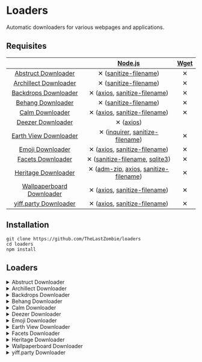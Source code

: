 # Loaders

Automatic downloaders for various webpages and applications.

## Requisites

| | [Node.js](https://nodejs.org/) | [Wget](https://www.gnu.org/software/wget/) |
| :-: | :-: | :-: |
| [Abstruct Downloader](https://github.com/TheLastZombie/loaders/blob/master/loaders/Abstruct%20Downloader.js) | ✕ ([sanitize-filename](https://github.com/parshap/node-sanitize-filename)) | ✕ |
| [Archillect Downloader](https://github.com/TheLastZombie/loaders/blob/master/loaders/Archillect%20Downloader.js) | ✕ ([sanitize-filename](https://github.com/parshap/node-sanitize-filename)) | ✕ |
| [Backdrops Downloader](https://github.com/TheLastZombie/loaders/blob/master/loaders/Backdrops%20Downloader.js) | ✕ ([axios](https://github.com/axios/axios), [sanitize-filename](https://github.com/parshap/node-sanitize-filename)) | ✕ |
| [Behang Downloader](https://github.com/TheLastZombie/loaders/blob/master/loaders/Behang%20Downloader.js) | ✕ ([sanitize-filename](https://github.com/parshap/node-sanitize-filename)) | ✕ |
| [Calm Downloader](https://github.com/TheLastZombie/loaders/blob/master/loaders/Calm%20Downloader.js) | ✕ ([axios](https://github.com/axios/axios), [sanitize-filename](https://github.com/parshap/node-sanitize-filename)) | ✕ |
| [Deezer Downloader](https://github.com/TheLastZombie/loaders/blob/master/loaders/Deezer%20Downloader.js) | ✕ ([axios](https://github.com/axios/axios)) | |
| [Earth View Downloader](https://github.com/TheLastZombie/loaders/blob/master/loaders/Earth%20View%20Downloader.js) | ✕ ([inquirer](https://github.com/SBoudrias/Inquirer.js), [sanitize-filename](https://github.com/parshap/node-sanitize-filename)) | ✕ |
| [Emoji Downloader](https://github.com/TheLastZombie/loaders/blob/master/loaders/Emoji%20Downloader.js) | ✕ ([axios](https://github.com/axios/axios), [sanitize-filename](https://github.com/parshap/node-sanitize-filename)) | ✕ |
| [Facets Downloader](https://github.com/TheLastZombie/loaders/blob/master/loaders/Facets%20Downloader.js) | ✕ ([sanitize-filename](https://github.com/parshap/node-sanitize-filename), [sqlite3](https://github.com/mapbox/node-sqlite3)) | ✕ |
| [Heritage Downloader](https://github.com/TheLastZombie/loaders/blob/master/loaders/Heritage%20Downloader.js) | ✕ ([adm-zip](https://github.com/cthackers/adm-zip), [axios](https://github.com/axios/axios), [sanitize-filename](https://github.com/parshap/node-sanitize-filename)) | ✕ |
| [Wallpaperboard Downloader](https://github.com/TheLastZombie/loaders/blob/master/loaders/Wallpaperboard%20Downloader.js) | ✕ ([axios](https://github.com/axios/axios), [sanitize-filename](https://github.com/parshap/node-sanitize-filename)) | ✕ |
| [yiff.party Downloader](https://github.com/TheLastZombie/loaders/blob/master/loaders/yiff.party%20Downloader.js) | ✕ ([axios](https://github.com/axios/axios), [sanitize-filename](https://github.com/parshap/node-sanitize-filename)) | ✕ |

## Installation

```
git clone https://github.com/TheLastZombie/loaders
cd loaders
npm install
```

## Loaders

<details><summary>Abstruct Downloader</summary><br>
<p>Downloads all wallpapers from the <a href="http://abstruct.co">Abstruct</a> collection by Hampus Olsson.

```
Abstruct Downloader

Importing dependencies...
Loading categories...

Downloading category BLEND...

Downloading image Leaving Hawkins - Eugene...
```

</p>
</details>

<details><summary>Archillect Downloader</summary><br>
<p>Downloads all images collected by <a href="http://archillect.com/">Archillect</a>, the synthetic intelligence.

```
Archillect Downloader

Importing dependencies...
Creating download directory...
Retrieving latest image ID...

Downloading 1/250000 (1)...
```

</p>
</details>

<details><summary>Backdrops Downloader</summary><br>
<p>Downloads all wallpapers from <a href="https://backdrops.io/">Backdrops</a> via their semi-public API.

```
Backdrops Downloader

Importing dependencies...
Creating download directory...
Getting wallpaper list...

Downloading 1/2747 (76500)...
```

</p>
</details>

<details><summary>Behang Downloader</summary><br>
<p>Downloads all wallpapers from <a href="https://knokfirst.com/behang/">Behang</a> via their semi-public API.

```
Behang Downloader

Importing dependencies...
Creating download directory...
Getting wallpaper list...

Downloading category 1/38 (Colorgasm)...
Downloading image 1/8 (Colorgasm1)...
```

</p>
</details>

<details><summary>Calm Downloader</summary><br>
<p>Downloads all scenes including photo, video and audio assets from <a href="https://www.calm.com/meditate">Calm</a>.

```
Calm Downloader

Importing dependencies...
Creating download directory...
Retrieving scene database...

Downloading 1/39 (ZFlV8dbxPd)...
```

</p>
</details>

<details><summary>Deezer Downloader</summary><br>
<p>Downloads a specified <a href="https://www.deezer.com/de/">Deezer</a> track in the highest available format and bitrate.</p>
</details>

<details><summary>Emoji Downloader</summary><br>
<p>Downloads all available Discord emotes from <a href="https://discordemoji.com/">Discord Emoji</a>.

```
Emoji Downloader

Importing dependencies...
Creating download directory...
Retrieving emoji database...

Downloading 1/5000 (6188)...
```

</p>
</details>

<details><summary>Earth View Downloader</summary><br>
<p>Downloads all images from the <a href="https://earthview.withgoogle.com/">Earth View</a> collection by Google.

```
Earth View Downloader

Importing dependencies...
Creating download directory...

? Which host do you want to download from? earthview.withgoogle.com (watermarked)

Some images will be skipped. This is not a bug.
Not all digits within the 1003 to 7023 range are mapped to images.

Downloading 1/6021 (1003)...
```

</p>
</details>

<details><summary>Facets Downloader</summary><br>
<p>Downloads all <a href="http://www.facets.la/">Facets</a> images in all available resolutions via the app's facets.db.

```
Facets Downloader

Importing dependencies...
Creating download directory...
Importing Facets database...
Parsing imported database...

Downloading Facets 365...

Downloading 1/364 (Facets)...
```

</p>
</details>

<details><summary>Heritage Downloader</summary><br>
<p>Downloads photos, snapshots, music tracks and soundscapes for every heritage from the <a href="https://www.sony.net/united/clock/">α CLOCK</a> project.

```
Heritage Downloader

Importing dependencies...
Creating download directory...
Retrieving heritage database...

Downloading 1/50 (iguazu)...
```

</p>
</details>

<details><summary>Wallpaperboard Downloader</summary><br>
<p>Downloads all wallpapers from a <a href="https://github.com/danimahardhika/wallpaperboard">Wallpaperboard</a> source.

```
Wallpaperboard Downloader

Importing dependencies...
Creating download directory...
Getting wallpaper list...

Downloading 1/28 (Nougat Wallpaper 1)...
```

</p>
</details>

<details><summary>yiff.party Downloader</summary><br>
<p>Downloads the creators and all artist-specific JSON files from <a href="https://yiff.party/">yiff.party</a>.

```
yiff.party Downloader

Importing dependencies...
Creating download directory...
Retrieving creator database...

Downloading 1/20443 (25634849)...
```

</p>
</details>
